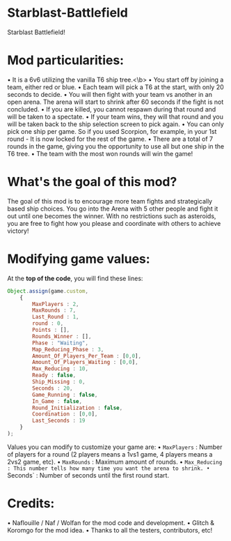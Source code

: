 # Starblast-Battlefield
Starblast Battlefield!

# Mod particularities:
• It is a 6v6 utilizing the vanilla T6 ship tree.<\b>
• You start off by joining a team, either red or blue.
• Each team will pick a T6 at the start, with only 20 seconds to decide.
• You will then fight with your team vs another in an open arena. The arena will start to shrink after 60 seconds if the fight is not concluded.
• If you are killed, you cannot respawn during that round and will be taken to a spectate.
• If your team wins, they will that round and you will be taken back to the ship selection screen to pick again.
• You can only pick one ship per game. So if you used Scorpion, for example, in your 1st round - It is now locked for the rest of the game.
• There are a total of 7 rounds in the game, giving you the opportunity to use all but one ship in the T6 tree.
• The team with the most won rounds will win the game!

# What's the goal of this mod?
The goal of this mod is to encourage more team fights and strategically based ship choices. You go into the Arena with 5 other people and fight it out until one becomes the winner. With no restrictions such as asteroids, you are free to fight how you please and coordinate with others to achieve victory!

# Modifying game values:
At the __top of the code__, you will find these lines:
```javascript
Object.assign(game.custom, 
    {
        MaxPlayers : 2,
        MaxRounds : 7,
        Last_Round : 1,
        round : 0,
        Points : [],
        Rounds_Winner : [],
        Phase : "Waiting",
        Map_Reducing_Phase : 3,
        Amount_Of_Players_Per_Team : [0,0],
        Amount_Of_Players_Waiting : [0,0],
        Max_Reducing : 10,
        Ready : false,
        Ship_Missing : 0,
        Seconds : 20,
        Game_Running : false,
        In_Game : false,
        Round_Initialization : false,
        Coordination : [0,0],
        Last_Seconds : 19
    }
);
```

Values you can modify to customize your game are:
• `MaxPlayers` : Number of players for a round (2 players means a 1vs1 game, 4 players means a 2vs2 game, etc).
• `MaxRounds` : Maximum amount of rounds.
• `Max_Reducing : This number tells how many time you want the arena to shrink.
• `Seconds` : Number of seconds until the first round start.

# Credits:
• Naflouille / Naf / Wolfan for the mod code and development.
• Glitch & Koromgo for the mod idea.
• Thanks to all the testers, contributors, etc!
